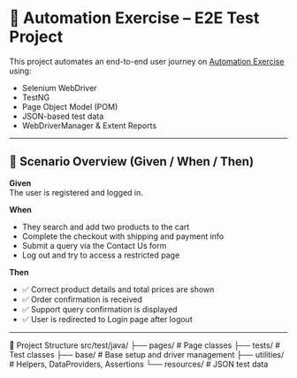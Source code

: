 # 🧪 Automation Exercise – E2E Test Project

This project automates an end-to-end user journey on [Automation Exercise](https://automationexercise.com) using:
- Selenium WebDriver  
- TestNG  
- Page Object Model (POM)  
- JSON-based test data  
- WebDriverManager & Extent Reports

---

## 📌 Scenario Overview (Given / When / Then)

**Given**  
The user is registered and logged in.

**When**  
- They search and add two products to the cart  
- Complete the checkout with shipping and payment info  
- Submit a query via the Contact Us form  
- Log out and try to access a restricted page

**Then**  
- ✅ Correct product details and total prices are shown  
- ✅ Order confirmation is received  
- ✅ Support query confirmation is displayed  
- ✅ User is redirected to Login page after logout

---

📁 Project Structure
src/test/java/
├── pages/         # Page classes
├── tests/         # Test classes
├── base/          # Base setup and driver management
├── utilities/     # Helpers, DataProviders, Assertions
└── resources/     # JSON test data


